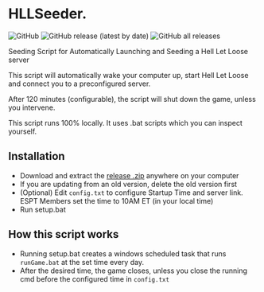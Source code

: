 # HLLSeeder. 

![GitHub](https://img.shields.io/github/license/KtodaZ/HLLSeeder)
![GitHub release (latest by date)](https://img.shields.io/github/v/release/KtodaZ/HLLSeeder)
![GitHub all releases](https://img.shields.io/github/downloads/KtodaZ/HLLSeeder/total)

Seeding Script for Automatically Launching and Seeding a Hell Let Loose server

This script will automatically wake your computer up, start Hell Let Loose and connect you to a preconfigured server.

After 120 minutes (configurable), the script will shut down the game, unless you intervene.  

This script runs 100% locally. It uses .bat scripts which you can inspect yourself.

## Installation

- Download and extract the [release .zip](https://github.com/KtodaZ/HLLSeeder/releases) anywhere on your computer
- If you are updating from an old version, delete the old version first
- (Optional) Edit `config.txt` to configure Startup Time and server link. ESPT Members set the time to 10AM ET (in your local time)
- Run setup.bat

## How this script works

- Running setup.bat creates a windows scheduled task that runs `runGame.bat` at the set time every day.
- After the desired time, the game closes, unless you close the running cmd before the configured time in `config.txt`
